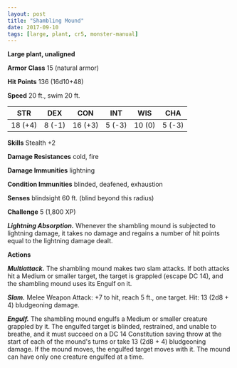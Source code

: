 ```yaml
---
layout: post
title: "Shambling Mound"
date: 2017-09-10
tags: [large, plant, cr5, monster-manual]
---
```


**Large plant, unaligned**

**Armor Class** 15 (natural armor)

**Hit Points** 136 (16d10+48)

**Speed** 20 ft., swim 20 ft.

|   STR   |   DEX   |   CON   |   INT   |   WIS   |   CHA   |
|:-----:|:-----:|:-----:|:-----:|:-----:|:-----:|
| 18 (+4) | 8 (-1) | 16 (+3) | 5 (-3) | 10 (0) | 5 (-3) |

**Skills** Stealth +2

**Damage Resistances** cold, fire

**Damage Immunities** lightning

**Condition Immunities** blinded, deafened, exhaustion

**Senses** blindsight 60 ft. (blind beyond this radius)

**Challenge** 5 (1,800 XP)

***Lightning Absorption.*** Whenever the shambling mound is subjected to lightning damage, it takes no damage and regains a number of hit points equal to the lightning damage dealt.

**Actions**

***Multiattack.*** The shambling mound makes two slam attacks. If both attacks hit a Medium or smaller target, the target is grappled (escape DC 14), and the shambling mound uses its Engulf on it.

***Slam.*** Melee Weapon Attack: +7 to hit, reach 5 ft., one target. Hit: 13 (2d8 + 4) bludgeoning damage.

***Engulf.*** The shambling mound engulfs a Medium or smaller creature grappled by it. The engulfed target is blinded, restrained, and unable to breathe, and it must succeed on a DC 14 Constitution saving throw at the start of each of the mound's turns or take 13 (2d8 + 4) bludgeoning damage. If the mound moves, the engulfed target moves with it. The mound can have only one creature engulfed at a time.

